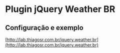 # Plugin jQuery Weather BR
## Configuração e exemplo
[http://lab.thiagosr.com.br/jquery.weather.br](http://lab.thiagosr.com.br/jquery.weather.br)